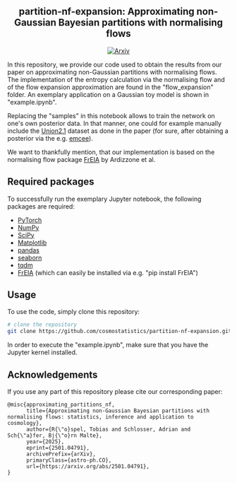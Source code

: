 <h2 align="center">partition-nf-expansion: Approximating non-Gaussian Bayesian partitions with normalising flows</h2>

<p align="center">
<a href="https://arxiv.org/abs/2501.04791"><img alt="Arxiv" src="https://img.shields.io/badge/arXiv-2407.06259-b31b1b.svg"></a>

In this repository, we provide our code used to obtain the results from our paper on approximating non-Gaussian partitions with normalising flows. The implementation of the entropy calculation via the normalising flow and of the flow expansion approximation are found in the "flow_expansion" folder. An exemplary application on a Gaussian toy model is shown in "example.ipynb".

Replacing the "samples" in this notebook allows to train the network on one's own posterior data. In that manner, one could for example manually include the [Union2.1][Union2.1] dataset as done in the paper (for sure, after obtaining a posterior via the e.g. [emcee][emcee]).

We want to thankfully mention, that our implementation is based on the normalising flow package [FrEIA][FrEIA] by Ardizzone et al.

[Union2.1]: https://supernova.lbl.gov/union/figures/SCPUnion2.1_mu_vs_z.txt
[emcee]: https://emcee.readthedocs.io/en/stable/
[FrEIA]: https://github.com/vislearn/FrEIA

## Required packages

To successfully run the exemplary Jupyter notebook, the following packages are required:
- [PyTorch][PyTorch]
- [NumPy][NumPy]
- [SciPy][SciPy]
- [Matplotlib][Matplotlib]
- [pandas][pandas]
- [seaborn][seaborn]
- [tqdm][tqdm]
- [FrEIA][FrEIA] (which can easily be installed via e.g. "pip install FrEIA")

[pandas]: https://pandas.pydata.org
[seaborn]: https://seaborn.pydata.org
[Matplotlib]: https://matplotlib.org
[SciPy]: https://scipy.org
[PyTorch]: https://pytorch.org
[NumPy]: https://numpy.org
[tqdm]: https://tqdm.github.io

## Usage
To use the code, simply clone this repository:
```sh
# clone the repository
git clone https://github.com/cosmostatistics/partition-nf-expansion.git
```
In order to execute the "example.ipynb", make sure that you have the Jupyter kernel installed.

## Acknowledgements

If you use any part of this repository please cite our corresponding paper:

```
@misc{approximating_partitions_nf,
      title={Approximating non-Gaussian Bayesian partitions with normalising flows: statistics, inference and application to cosmology}, 
      author={R{\"o}spel, Tobias and Schlosser, Adrian and Sch{\"a}fer, Bj{\"o}rn Malte},
      year={2025},
      eprint={2501.04791},
      archivePrefix={arXiv},
      primaryClass={astro-ph.CO},
      url={https://arxiv.org/abs/2501.04791}, 
}
```